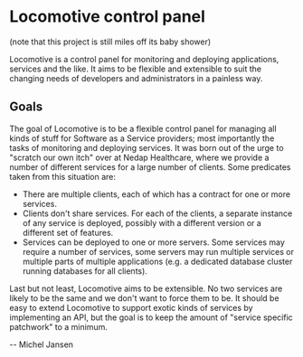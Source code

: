 Locomotive control panel
========================

(note that this project is still miles off its baby shower)

Locomotive is a control panel for monitoring and deploying applications,
services and the like. It aims to be flexible and extensible to suit
the changing needs of developers and administrators in a painless
way.

Goals
-----

The goal of Locomotive is to be a flexible control panel for managing all kinds
of stuff for Software as a Service providers; most importantly the tasks of
monitoring and deploying services. It was born out of the urge to "scratch our
own itch" over at Nedap Healthcare, where we provide a number of different
services for a large number of clients. Some predicates taken from this
situation are:

* There are multiple clients, each of which has a contract for one or more
  services.
* Clients don't share services. For each of the clients, a separate instance of
  any service is deployed, possibly with a different version or a different set
  of features.
* Services can be deployed to one or more servers. Some services may require a
  number of services, some servers may run multiple services or multiple parts
  of multiple applications (e.g. a dedicated database cluster running databases
  for all clients).

Last but not least, Locomotive aims to be extensible. No two services are
likely to be the same and we don't want to force them to be. It should be easy
to extend Locomotive to support exotic kinds of services by implementing an
API, but the goal is to keep the amount of "service specific patchwork" to a
minimum.

-- Michel Jansen
